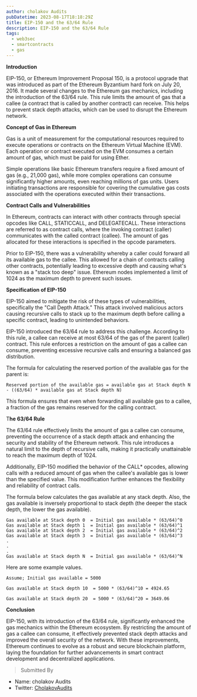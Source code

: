 ```yaml
---
author: cholakov Audits
pubDatetime: 2023-08-17T18:18:29Z
title: EIP-150 and the 63/64 Rule 
description: EIP-150 and the 63/64 Rule
tags:
  - web3sec
  - smartcontracts
  - gas
---
```


**Introduction**

EIP-150, or Ethereum Improvement Proposal 150, is a protocol upgrade that was introduced as part of the Ethereum Byzantium hard fork on July 20, 2016. It made several changes to the Ethereum gas mechanics, including the introduction of the 63/64 rule. This rule limits the amount of gas that a callee (a contract that is called by another contract) can receive. This helps to prevent stack depth attacks, which can be used to disrupt the Ethereum network.

**Concept of Gas in Ethereum**

Gas is a unit of measurement for the computational resources required to execute operations or contracts on the Ethereum Virtual Machine (EVM). Each operation or contract executed on the EVM consumes a certain amount of gas, which must be paid for using Ether.

Simple operations like basic Ethereum transfers require a fixed amount of gas (e.g., 21,000 gas), while more complex operations can consume significantly higher amounts, even reaching millions of gas units. Users initiating transactions are responsible for covering the cumulative gas costs associated with the operations executed within their transactions.

**Contract Calls and Vulnerabilities**

In Ethereum, contracts can interact with other contracts through special opcodes like CALL, STATICCALL, and DELEGATECALL. These interactions are referred to as contract calls, where the invoking contract (caller) communicates with the called contract (callee). The amount of gas allocated for these interactions is specified in the opcode parameters.

Prior to EIP-150, there was a vulnerability whereby a caller could forward all its available gas to the callee. This allowed for a chain of contracts calling other contracts, potentially leading to excessive depth and causing what's known as a "stack too deep" issue. Ethereum nodes implemented a limit of 1024 as the maximum depth to prevent such issues.

**Specification of EIP-150**

EIP-150 aimed to mitigate the risk of these types of vulnerabilities, specifically the "Call Depth Attack." This attack involved malicious actors causing recursive calls to stack up to the maximum depth before calling a specific contract, leading to unintended behaviors.

EIP-150 introduced the 63/64 rule to address this challenge. According to this rule, a callee can receive at most 63/64 of the gas of the parent (caller) contract. This rule enforces a restriction on the amount of gas a callee can consume, preventing excessive recursive calls and ensuring a balanced gas distribution.

The formula for calculating the reserved portion of the available gas for the parent is:

```solidity
Reserved portion of the available gas = available gas at Stack depth N - ((63/64) * available gas at Stack depth N)
```

This formula ensures that even when forwarding all available gas to a callee, a fraction of the gas remains reserved for the calling contract.

T**he 63/64 Rule**

The 63/64 rule effectively limits the amount of gas a callee can consume, preventing the occurrence of a stack depth attack and enhancing the security and stability of the Ethereum network. This rule introduces a natural limit to the depth of recursive calls, making it practically unattainable to reach the maximum depth of 1024.

Additionally, EIP-150 modified the behavior of the CALL* opcodes, allowing calls with a reduced amount of gas when the callee's available gas is lower than the specified value. This modification further enhances the flexibility and reliability of contract calls.

The formula below calculates the gas available at any stack depth. Also, the gas available is inversely proportional to stack depth (the deeper the stack depth, the lower the gas available).

```solidity
Gas available at Stack depth 0  = Initial gas available * (63/64)^0
Gas available at Stack depth 1  = Initial gas available * (63/64)^1
Gas available at Stack depth 2  = Initial gas available * (63/64)^2
Gas available at Stack depth 3  = Initial gas available * (63/64)^3
.
.
.
Gas available at Stack depth N  = Initial gas available * (63/64)^N
```

Here are some example values.

```solidity
Assume; Initial gas available = 5000

Gas available at Stack depth 10  = 5000 * (63/64)^10 = 4924.65

Gas available at Stack depth 20  = 5000 * (63/64)^20 = 3649.06
```

**Conclusion**

EIP-150, with its introduction of the 63/64 rule, significantly enhanced the gas mechanics within the Ethereum ecosystem. By restricting the amount of gas a callee can consume, it effectively prevented stack depth attacks and improved the overall security of the network. With these improvements, Ethereum continues to evolve as a robust and secure blockchain platform, laying the foundation for further advancements in smart contract development and decentralized applications.

> Submitted By
- Name: cholakov Audits
- Twitter: [CholakovAudits](https://twitter.com/CholakovAudits)

